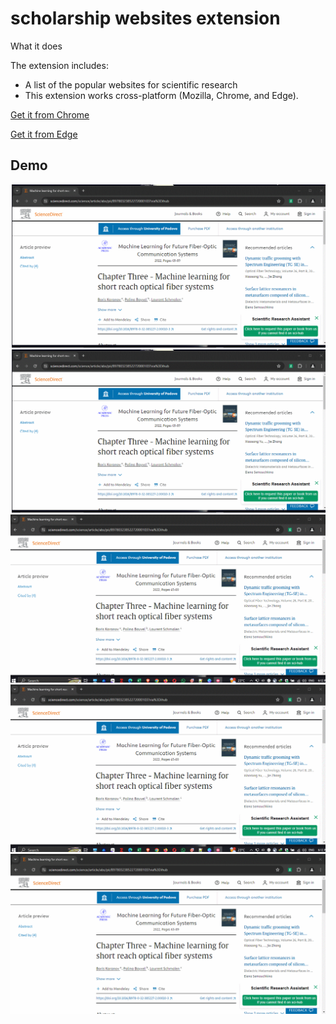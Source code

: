 # scholarship websites extension

What it does

The extension includes:

* A list of the popular websites for scientific research
* This extension works cross-platform (Mozilla, Chrome, and Edge).


[Get it from Chrome](https://www.go.sem-dev.net/srachrome)

[Get it from Edge](https://www.go.sem-dev.net/sraedge)

## Demo
![Gif](https://raw.githubusercontent.com/SEM-DEV/Scientific-Research-Assistant/main/assets/1.gif)
![Gif](https://raw.githubusercontent.com/SEM-DEV/Scientific-Research-Assistant/main/assets/2.gif)
![Gif](https://raw.githubusercontent.com/SEM-DEV/Scientific-Research-Assistant/main/assets/3.gif)
![Gif](https://raw.githubusercontent.com/SEM-DEV/Scientific-Research-Assistant/main/assets/4.gif)
![Gif](https://raw.githubusercontent.com/SEM-DEV/Scientific-Research-Assistant/main/assets/5.gif)

